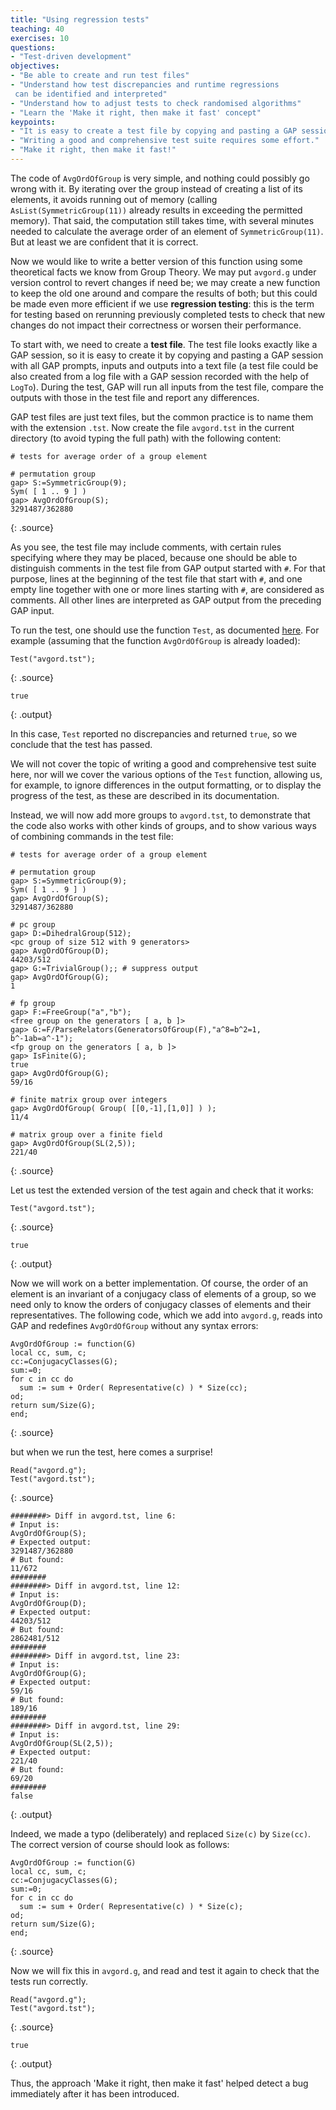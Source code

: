 ```yaml
---
title: "Using regression tests"
teaching: 40
exercises: 10
questions:
- "Test-driven development"
objectives:
- "Be able to create and run test files"
- "Understand how test discrepancies and runtime regressions
 can be identified and interpreted"
- "Understand how to adjust tests to check randomised algorithms"
- "Learn the 'Make it right, then make it fast' concept"
keypoints:
- "It is easy to create a test file by copying and pasting a GAP session."
- "Writing a good and comprehensive test suite requires some effort."
- "Make it right, then make it fast!"
---
```


The code of `AvgOrdOfGroup` is very simple, and nothing could possibly go wrong
with it. By iterating over the group instead of creating a list of its elements,
it avoids running out of memory
(calling `AsList(SymmetricGroup(11))` already results in exceeding the permitted
memory). That said, the computation still takes time, with several minutes
needed to calculate the average order of an
element of `SymmetricGroup(11)`. But at least we are confident that it is
correct.

Now we would like to write a better version of this function using some
theoretical facts we know from Group Theory. We may put
`avgord.g` under version control to revert changes if need be;
we may create a new function to keep the old one around and compare the
results of both; but this could be made even more efficient if we
use **regression testing**: this is the term for testing based on
rerunning previously completed tests to check that new changes do not
impact their correctness or worsen their performance.

To start with, we need to create a **test file**. The test file looks
exactly like a GAP session, so it is easy to create it by copying and
pasting a GAP session with all GAP prompts, inputs and outputs into a
text file (a test file could be also created from a log file with a
GAP session recorded with the help of `LogTo`). During the test, GAP will
run all inputs from the test file, compare the outputs with those in the test
file and report any differences.

GAP test files are just text files, but the common practice is to name
them with the extension `.tst`. Now create the file `avgord.tst` in the current directory (to
avoid typing the full path) with the following content:

~~~
# tests for average order of a group element

# permutation group
gap> S:=SymmetricGroup(9);
Sym( [ 1 .. 9 ] )
gap> AvgOrdOfGroup(S);
3291487/362880
~~~
{: .source}

As you see, the test file may include comments, with certain rules specifying
where they may be placed, because one should be able to distinguish comments
in the test file from GAP output started with `#`. For that purpose,
lines at the beginning of the test file that start with `#`, and one empty line
together with one or more lines starting with `#`, are considered as comments.
All other lines are interpreted as GAP output from the preceding GAP input.

To run the test, one should use the function `Test`, as documented
[here](https://www.gap-system.org/Manuals/doc/ref/chap7.html#X87712F9D8732193C).
For example (assuming that the function `AvgOrdOfGroup` is already loaded):

~~~
Test("avgord.tst");
~~~
{: .source}

~~~
true
~~~
{: .output}

In this case, `Test` reported no discrepancies and returned `true`, so we
conclude that the test has passed.

We will not cover the topic of writing a good and comprehensive test suite here,
nor will we cover the various options of the `Test` function, allowing us, for
example, to ignore differences in the output formatting, or to display the progress
of the test, as these are described in its documentation.

Instead, we will now add more groups to `avgord.tst`, to demonstrate that the
code also works with other kinds of groups, and to show various ways of
combining commands in the test file:

~~~
# tests for average order of a group element

# permutation group
gap> S:=SymmetricGroup(9);
Sym( [ 1 .. 9 ] )
gap> AvgOrdOfGroup(S);
3291487/362880

# pc group
gap> D:=DihedralGroup(512);
<pc group of size 512 with 9 generators>
gap> AvgOrdOfGroup(D);
44203/512
gap> G:=TrivialGroup();; # suppress output
gap> AvgOrdOfGroup(G);
1

# fp group
gap> F:=FreeGroup("a","b");
<free group on the generators [ a, b ]>
gap> G:=F/ParseRelators(GeneratorsOfGroup(F),"a^8=b^2=1, b^-1ab=a^-1");
<fp group on the generators [ a, b ]>
gap> IsFinite(G);
true
gap> AvgOrdOfGroup(G);
59/16

# finite matrix group over integers
gap> AvgOrdOfGroup( Group( [[0,-1],[1,0]] ) );
11/4

# matrix group over a finite field
gap> AvgOrdOfGroup(SL(2,5));
221/40
~~~
{: .source}

Let us test the extended version of the test again and check that it works:

~~~
Test("avgord.tst");
~~~
{: .source}

~~~
true
~~~
{: .output}

Now we will work on a better implementation. Of course, the order of an element
is an invariant of a conjugacy class of elements of a group, so we need only to
know the orders of conjugacy classes of elements and their representatives. The
following code, which we add into `avgord.g`, reads into GAP and redefines
`AvgOrdOfGroup` without any syntax errors:

~~~
AvgOrdOfGroup := function(G)
local cc, sum, c;
cc:=ConjugacyClasses(G);
sum:=0;
for c in cc do
  sum := sum + Order( Representative(c) ) * Size(cc);
od;
return sum/Size(G);
end;
~~~
{: .source}

but when we run the test, here comes a surprise!

~~~
Read("avgord.g");
Test("avgord.tst");
~~~
{: .source}

~~~
########> Diff in avgord.tst, line 6:
# Input is:
AvgOrdOfGroup(S);
# Expected output:
3291487/362880
# But found:
11/672
########
########> Diff in avgord.tst, line 12:
# Input is:
AvgOrdOfGroup(D);
# Expected output:
44203/512
# But found:
2862481/512
########
########> Diff in avgord.tst, line 23:
# Input is:
AvgOrdOfGroup(G);
# Expected output:
59/16
# But found:
189/16
########
########> Diff in avgord.tst, line 29:
# Input is:
AvgOrdOfGroup(SL(2,5));
# Expected output:
221/40
# But found:
69/20
########
false
~~~
{: .output}

Indeed, we made a typo (deliberately) and replaced `Size(c)` by `Size(cc)`.
The correct version of course should look as follows:

~~~
AvgOrdOfGroup := function(G)
local cc, sum, c;
cc:=ConjugacyClasses(G);
sum:=0;
for c in cc do
  sum := sum + Order( Representative(c) ) * Size(c);
od;
return sum/Size(G);
end;
~~~
{: .source}

Now we will fix this in `avgord.g`, and read and test it again to check that
the tests run correctly.

~~~
Read("avgord.g");
Test("avgord.tst");
~~~
{: .source}

~~~
true
~~~
{: .output}

Thus, the approach 'Make it right, then make it fast' helped detect a bug
immediately after it has been introduced.
